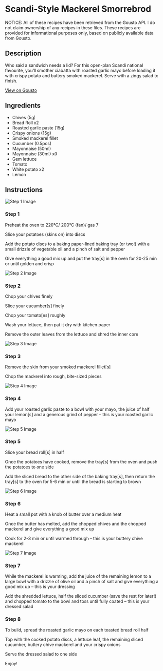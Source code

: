 # Scandi-Style Mackerel Smorrebrod

NOTICE: All of these recipes have been retrieved from the Gousto API. I do not claim ownership of any recipes in these files. These recipes are provided for informational purposes only, based on publicly available data from Gousto.

## Description

Who said a sandwich needs a lid? For this open-plan Scandi national favourite, you’ll smother ciabatta with roasted garlic mayo before loading it with crispy potato and buttery smoked mackerel. Serve with a zingy salad to finish.


[View on Gousto](https://www.gousto.co.uk/recipes/cookbook/scandi-style-mackerel-smorrebrod)

## Ingredients

- Chives (5g)
- Bread Roll x2
- Roasted garlic paste (15g)
- Crispy onions (15g)
- Smoked mackerel fillet
- Cucumber (0.5pcs)
- Mayonnaise (50ml)
- Mayonnaise (30ml) x0
- Gem lettuce
- Tomato
- White potato x2
- Lemon

## Instructions

![Step 1 Image](https://production-media.gousto.co.uk/cms/recipe-step-image/Step-1-1683103552652-x200.jpg)

### Step 1

Preheat the oven to 220°C/ 200°C (fan)/ gas 7

Slice your potatoes (skins on) into discs

Add the potato discs to a baking paper-lined baking tray (or two!) with a small drizzle of vegetable oil and a pinch of salt and pepper

Give everything a good mix up and put the tray[s] in the oven for 20-25 min or until golden and crisp

![Step 2 Image](https://production-media.gousto.co.uk/cms/recipe-step-image/Step-2-1683103556412-x200.jpg)

### Step 2

Chop your chives finely

Slice your cucumber[s] finely

Chop your tomato[es] roughly

Wash your lettuce, then pat it dry with kitchen paper

Remove the outer leaves from the lettuce and shred the inner core

![Step 3 Image](https://production-media.gousto.co.uk/cms/recipe-step-image/Step-3-1683103560125-x200.jpg)

### Step 3

Remove the skin from your smoked mackerel fillet[s]

Chop the mackerel into rough, bite-sized pieces

![Step 4 Image](https://production-media.gousto.co.uk/cms/recipe-step-image/Step-4-1683103564180-x200.jpg)

### Step 4

Add your roasted garlic paste to a bowl with your mayo, the juice of half your lemon[s] and a generous grind of pepper – this is your roasted garlic mayo

![Step 5 Image](https://production-media.gousto.co.uk/cms/recipe-step-image/Step-5-1683103568960-x200.jpg)

### Step 5

Slice your bread roll[s] in half

Once the potatoes have cooked, remove the tray[s] from the oven and push the potatoes to one side

Add the sliced bread to the other side of the baking tray[s], then return the tray[s] to the oven for 5-6 min or until the bread is starting to brown

![Step 6 Image](https://production-media.gousto.co.uk/cms/recipe-step-image/Step-6-1683103573171-x200.jpg)

### Step 6

Heat a small pot with a knob of butter over a medium heat

Once the butter has melted, add the chopped chives and the chopped mackerel and give everything a good mix up

Cook for 2-3 min or until warmed through – this is your buttery chive mackerel

![Step 7 Image](https://production-media.gousto.co.uk/cms/recipe-step-image/Step-7-1683103579308-x200.jpg)

### Step 7

While the mackerel is warming, add the juice of the remaining lemon to a large bowl with a drizzle of olive oil and a pinch of salt and give everything a good mix up – this is your dressing

Add the shredded lettuce, half the sliced cucumber (save the rest for later!) and chopped tomato to the bowl and toss until fully coated – this is your dressed salad

### Step 8

To build, spread the roasted garlic mayo on each toasted bread roll half

Top with the cooked potato discs, a lettuce leaf, the remaining sliced cucumber, buttery chive mackerel and your crispy onions

Serve the dressed salad to one side

Enjoy!

